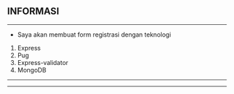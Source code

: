 INFORMASI
----------------
----------------
- Saya akan membuat form registrasi dengan teknologi
1. Express
2. Pug
3. Express-validator
4. MongoDB
----------------
----------------
